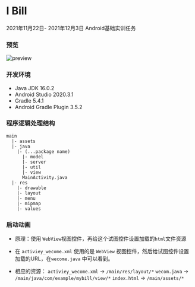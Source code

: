 # I Bill  
2021年11月22日- 2021年12月3日 Android基础实训任务

### 预览
![preview](/preview.gif)

### 开发环境
- Java JDK 16.0.2
- Android Studio 2020.3.1
- Gradle 5.4.1
- Android Gradle Plugin 3.5.2

### 程序逻辑处理结构
```
main 
  |- assets
  |- java
    |- (...package name)
      |- model
      |- server
      |- util
      |- view
      MainActivity.java
  |- res 
    |- drawable
    |- layout 
    |- menu
    |- mipmap
    |- values

```

### 启动动画
  - 原理：使用 ``WebView``视图控件，再给这个试图控件设置加载的``html``文件资源

  - 在 ``activiey_wecome.xml`` 使用的是 ``WebView`` 视图控件，然后给试图控件设置加载的URL，在``wecome.java`` 中可以看到。

  - 相应的资源： ``activiey_wecome.xml`` -> ``/main/res/layout/*``
    ``wecom.java`` -> ``/main/java/com/example/mybill/view/*``
    ``index.html`` -> ``/main/assets/*``


